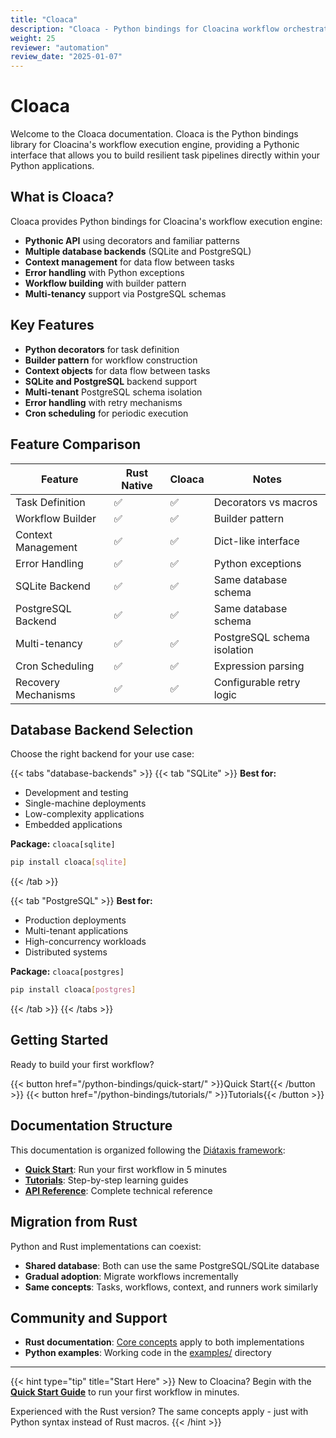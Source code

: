 ```yaml
---
title: "Cloaca"
description: "Cloaca - Python bindings for Cloacina workflow orchestration"
weight: 25
reviewer: "automation"
review_date: "2025-01-07"
---
```


# Cloaca

Welcome to the Cloaca documentation. Cloaca is the Python bindings library for Cloacina's workflow execution engine, providing a Pythonic interface that allows you to build resilient task pipelines directly within your Python applications.

## What is Cloaca?

Cloaca provides Python bindings for Cloacina's workflow execution engine:

- **Pythonic API** using decorators and familiar patterns
- **Multiple database backends** (SQLite and PostgreSQL)
- **Context management** for data flow between tasks
- **Error handling** with Python exceptions
- **Workflow building** with builder pattern
- **Multi-tenancy** support via PostgreSQL schemas

## Key Features

- **Python decorators** for task definition
- **Builder pattern** for workflow construction  
- **Context objects** for data flow between tasks
- **SQLite and PostgreSQL** backend support
- **Multi-tenant** PostgreSQL schema isolation
- **Error handling** with retry mechanisms
- **Cron scheduling** for periodic execution

## Feature Comparison

| Feature | Rust Native | Cloaca | Notes |
|---------|-------------|--------|-------|
| Task Definition | ✅ | ✅ | Decorators vs macros |
| Workflow Builder | ✅ | ✅ | Builder pattern |
| Context Management | ✅ | ✅ | Dict-like interface |
| Error Handling | ✅ | ✅ | Python exceptions |
| SQLite Backend | ✅ | ✅ | Same database schema |
| PostgreSQL Backend | ✅ | ✅ | Same database schema |
| Multi-tenancy | ✅ | ✅ | PostgreSQL schema isolation |
| Cron Scheduling | ✅ | ✅ | Expression parsing |
| Recovery Mechanisms | ✅ | ✅ | Configurable retry logic |

## Database Backend Selection

Choose the right backend for your use case:

{{< tabs "database-backends" >}}
{{< tab "SQLite" >}}
**Best for:**
- Development and testing
- Single-machine deployments
- Low-complexity applications
- Embedded applications

**Package:** `cloaca[sqlite]`

```bash
pip install cloaca[sqlite]
```
{{< /tab >}}

{{< tab "PostgreSQL" >}}
**Best for:**
- Production deployments
- Multi-tenant applications
- High-concurrency workloads
- Distributed systems

**Package:** `cloaca[postgres]`

```bash
pip install cloaca[postgres]
```
{{< /tab >}}
{{< /tabs >}}

## Getting Started

Ready to build your first workflow?

{{< button href="/python-bindings/quick-start/" >}}Quick Start{{< /button >}}
{{< button href="/python-bindings/tutorials/" >}}Tutorials{{< /button >}}

## Documentation Structure

This documentation is organized following the [Diátaxis framework](https://diataxis.fr/):

- **[Quick Start](/python-bindings/quick-start/)**: Run your first workflow in 5 minutes
- **[Tutorials](/python-bindings/tutorials/)**: Step-by-step learning guides
- **[API Reference](/python-bindings/api-reference/)**: Complete technical reference

## Migration from Rust

Python and Rust implementations can coexist:

- **Shared database**: Both can use the same PostgreSQL/SQLite database
- **Gradual adoption**: Migrate workflows incrementally  
- **Same concepts**: Tasks, workflows, context, and runners work similarly

## Community and Support

- **Rust documentation**: [Core concepts](/tutorials/) apply to both implementations
- **Python examples**: Working code in the [examples/](https://github.com/colliery-io/cloacina/tree/main/examples) directory

---

{{< hint type="tip" title="Start Here" >}}
New to Cloacina? Begin with the **[Quick Start Guide](/python-bindings/quick-start/)** to run your first workflow in minutes.

Experienced with the Rust version? The same concepts apply - just with Python syntax instead of Rust macros.
{{< /hint >}}